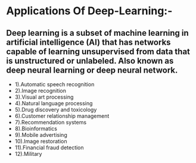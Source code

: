 # Applications Of Deep-Learning:-

## Deep learning is a subset of machine learning in artificial intelligence (AI) that has networks capable of learning unsupervised from data that is unstructured or unlabeled. Also known as deep neural learning or deep neural network. 

* 1).Automatic speech recognition
* 2).Image recognition
* 3).Visual art processing
* 4).Natural language processing
* 5).Drug discovery and toxicology
* 6).Customer relationship management
* 7).Recommendation systems
* 8).Bioinformatics
* 9).Mobile advertising
* 10).Image restoration
* 11).Financial fraud detection
* 12).Military

